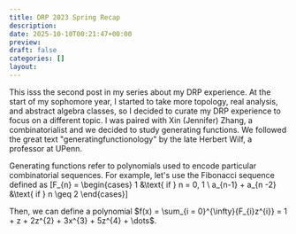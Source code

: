 ```yaml
---
title: DRP 2023 Spring Recap
description: 
date: 2025-10-10T00:21:47+00:00
preview: 
draft: false
categories: []
layout: 
---
```


This isss the second post in my series about my DRP experience. At the start of my sophomore year, I started to take more topology, real analysis, and abstract algebra classes, so I decided to curate my DRP experience to focus on a different topic. I was paired with Xin (Jennifer) Zhang, a combinatorialist and we decided to study generating functions. We followed the great text "generatingfunctionology" by the late Herbert Wilf, a professor at UPenn. 

Generating functions refer to polynomials used to encode particular combinatorial sequences. For example, let's use the Fibonacci sequence defined as 
\[F_{n} = \begin{cases}
1 &\text{ if } n = 0, 1 \\
a_{n-1} + a_{n -2} &\text{ if } n \geq 2
\end{cases}\]

Then, we can define a polynomial $f(x) = \sum_{i = 0}^{\infty}{F_{i}z^{i}} = 1 + z + 2z^{2} + 3x^{3} + 5z^{4} + \dots$.
